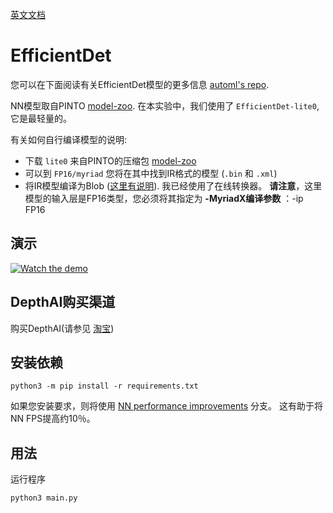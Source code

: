 [英文文档](README.md)

# EfficientDet

您可以在下面阅读有关EfficientDet模型的更多信息 [automl's repo](https://github.com/google/automl/tree/master/efficientdet).

NN模型取自PINTO [model-zoo](https://github.com/PINTO0309/PINTO_model_zoo/tree/main/018_EfficientDet).
在本实验中，我们使用了 `EfficientDet-lite0`,它是最轻量的。

有关如何自行编译模型的说明:
- 下载 `lite0` 来自PINTO的压缩包 [model-zoo](https://github.com/PINTO0309/PINTO_model_zoo/tree/main/018_EfficientDet)
- 可以到 `FP16/myriad`  您将在其中找到IR格式的模型 (`.bin` 和 `.xml`)
- 将IR模型编译为Blob ([这里有说明](https://docs.luxonis.com/en/latest/pages/model_conversion/)). 我已经使用了在线转换器。 **请注意**，这里模型的输入层是FP16类型，您必须将其指定为 **-MyriadX编译参数** ：-ip FP16

## 演示

[![Watch the demo](https://user-images.githubusercontent.com/18037362/117892266-4c5bb980-b2b0-11eb-9c0c-68f5da6c2759.gif)](https://www.youtube.com/watch?v=UHXWj9TNGrM)

## DepthAI购买渠道

购买DepthAI(请参见 [淘宝](https://item.taobao.com/item.htm?id=626257175462))

## 安装依赖

```
python3 -m pip install -r requirements.txt
```

如果您安装要求，则将使用 [NN performance improvements](https://github.com/luxonis/depthai-python/pull/209) 分支。 这有助于将NN FPS提高约10％。

## 用法

运行程序

```
python3 main.py
```